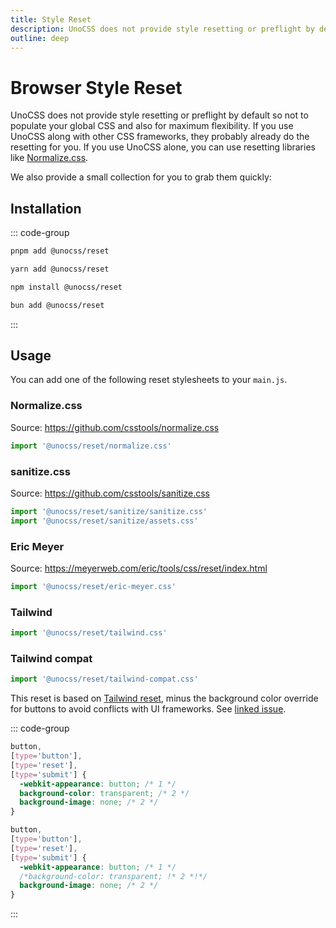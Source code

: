 ```yaml
---
title: Style Reset
description: UnoCSS does not provide style resetting or preflight by default for maximum flexibility and does not populate your global CSS.
outline: deep
---
```


# Browser Style Reset

UnoCSS does not provide style resetting or preflight by default so not to populate your global CSS and also for maximum flexibility. If you use UnoCSS along with other CSS frameworks, they probably already do the resetting for you. If you use UnoCSS alone, you can use resetting libraries like [Normalize.css](https://github.com/csstools/normalize.css).

We also provide a small collection for you to grab them quickly:

## Installation

::: code-group

```bash [pnpm]
pnpm add @unocss/reset
```

```bash [yarn]
yarn add @unocss/reset
```

```bash [npm]
npm install @unocss/reset
```

```bash [bun]
bun add @unocss/reset
```

:::

## Usage

You can add one of the following reset stylesheets to your `main.js`.

### Normalize.css

Source: https://github.com/csstools/normalize.css

```ts
import '@unocss/reset/normalize.css'
```

### sanitize.css

Source: https://github.com/csstools/sanitize.css

```ts
import '@unocss/reset/sanitize/sanitize.css'
import '@unocss/reset/sanitize/assets.css'
```

### Eric Meyer

Source: https://meyerweb.com/eric/tools/css/reset/index.html

```ts
import '@unocss/reset/eric-meyer.css'
```

### Tailwind

```ts
import '@unocss/reset/tailwind.css'
```

### Tailwind compat

```ts
import '@unocss/reset/tailwind-compat.css'
```

This reset is based on [Tailwind reset](#tailwind), minus the background color override for buttons to avoid conflicts with UI frameworks. See [linked issue](https://github.com/unocss/unocss/issues/2127).

::: code-group

```css [Before]
button,
[type='button'],
[type='reset'],
[type='submit'] {
  -webkit-appearance: button; /* 1 */
  background-color: transparent; /* 2 */
  background-image: none; /* 2 */
}
```

```css [After]
button,
[type='button'],
[type='reset'],
[type='submit'] {
  -webkit-appearance: button; /* 1 */
  /*background-color: transparent; !* 2 *!*/
  background-image: none; /* 2 */
}
```

:::
